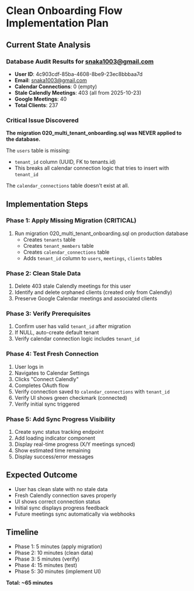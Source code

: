 # Clean Onboarding Flow Implementation Plan

## Current State Analysis

### Database Audit Results for snaka1003@gmail.com
- **User ID**: 4c903cdf-85ba-4608-8be9-23ec8bbbaa7d
- **Email**: snaka1003@gmail.com
- **Calendar Connections**: 0 (empty)
- **Stale Calendly Meetings**: 403 (all from 2025-10-23)
- **Google Meetings**: 40
- **Total Clients**: 237

### Critical Issue Discovered
**The migration 020_multi_tenant_onboarding.sql was NEVER applied to the database.**

The `users` table is missing:
- `tenant_id` column (UUID, FK to tenants.id)
- This breaks all calendar connection logic that tries to insert with `tenant_id`

The `calendar_connections` table doesn't exist at all.

## Implementation Steps

### Phase 1: Apply Missing Migration (CRITICAL)
1. Run migration 020_multi_tenant_onboarding.sql on production database
   - Creates `tenants` table
   - Creates `tenant_members` table
   - Creates `calendar_connections` table
   - Adds `tenant_id` column to `users`, `meetings`, `clients` tables

### Phase 2: Clean Stale Data
1. Delete 403 stale Calendly meetings for this user
2. Identify and delete orphaned clients (created only from Calendly)
3. Preserve Google Calendar meetings and associated clients

### Phase 3: Verify Prerequisites
1. Confirm user has valid `tenant_id` after migration
2. If NULL, auto-create default tenant
3. Verify calendar connection logic includes `tenant_id`

### Phase 4: Test Fresh Connection
1. User logs in
2. Navigates to Calendar Settings
3. Clicks "Connect Calendly"
4. Completes OAuth flow
5. Verify connection saved to `calendar_connections` with `tenant_id`
6. Verify UI shows green checkmark (connected)
7. Verify initial sync triggered

### Phase 5: Add Sync Progress Visibility
1. Create sync status tracking endpoint
2. Add loading indicator component
3. Display real-time progress (X/Y meetings synced)
4. Show estimated time remaining
5. Display success/error messages

## Expected Outcome
- User has clean slate with no stale data
- Fresh Calendly connection saves properly
- UI shows correct connection status
- Initial sync displays progress feedback
- Future meetings sync automatically via webhooks

## Timeline
- Phase 1: 5 minutes (apply migration)
- Phase 2: 10 minutes (clean data)
- Phase 3: 5 minutes (verify)
- Phase 4: 15 minutes (test)
- Phase 5: 30 minutes (implement UI)

**Total: ~65 minutes**

